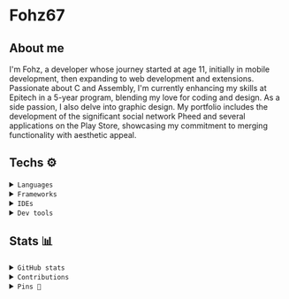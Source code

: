 # Fohz67

## About me

I'm Fohz, a developer whose journey started at age 11, initially in mobile development, then expanding to web development and extensions. Passionate about C and Assembly, I'm currently enhancing my skills at Epitech in a 5-year program, blending my love for coding and design. As a side passion, I also delve into graphic design. My portfolio includes the development of the significant social network Pheed and several applications on the Play Store, showcasing my commitment to merging functionality with aesthetic appeal.

## Techs ⚙️

<details>
<summary><code>Languages</code></summary>

### Languages

[![My Skills](https://skillicons.dev/icons?i=html,css,js,ts,sass,less,java,kotlin,cpp,php,haskell,py&perline=4)](https://skillicons.dev)

</details>

<details>
<summary><code>Frameworks</code></summary>

### Frameworks

[![My Skills](https://skillicons.dev/icons?i=vue,angular,p5js,discordjs,jquery,symfony&perline=4)](https://skillicons.dev)

</details>

<details>
<summary><code>IDEs</code></summary>

### IDEs

[![My Skills](https://skillicons.dev/icons?i=androidstudio,idea,clion,webstorm,phpstorm,pycharm,vscode,eclipse&perline=4)](https://skillicons.dev)

</details>

<details>
<summary><code>Dev tools</code></summary>

### Tools

[![My Skills](https://skillicons.dev/icons?i=maven,gradle,materialui,webpack,bun,nodejs,mysql,firebase,gcp,github,gitlab,git,githubactions,&perline=4)](https://skillicons.dev)

</details>

## Stats 📊

<details>
<summary><code>GitHub stats</code></summary>

<a href="https://github.com/anuraghazra/github-readme-stats"><img alt="" src="https://github-readme-stats.vercel.app/api/?username=Fohz67&show_icons=true&count_private=true&theme=dark&hide_border=true&bg_color=fff&title_color=a480ff&icon_color=a480ff" height="192px"/></a>
<a href="https://github.com/anuraghazra/github-readme-stats"><img alt="" src="https://github-readme-stats.vercel.app/api/top-langs/?username=Fohz67&langs_count=8&layout=compact&theme=default&hide_border=true&bg_color=fff&title_color=000&icon_color=000&hide=Jupyter%20Notebook" height="192px"/></a>

</details>

<details>
<summary><code>Contributions</code></summary>

![Github Activity Graph](https://github-readme-activity-graph.vercel.app/graph?username=Fohz67&bg_color=ffffff&color=000000&line=5917ff&point=a480ff&area=true&hide_border=true)

</details>

<details>
<summary><code>Pins 📌</code></summary>

[![Delta-Client-Content](https://github-readme-stats.vercel.app/api/pin/?username=Fohz67&repo=Delta-Client-Content&theme=default)](https://github.com/Fohz67/Delta-Client-Content)

[![Delta-Bot](https://github-readme-stats.vercel.app/api/pin/?username=Fohz67&repo=Delta-Bot-Content&theme=default)](https://github.com/Fohz67/Delta-Bot-Content)

</details>

